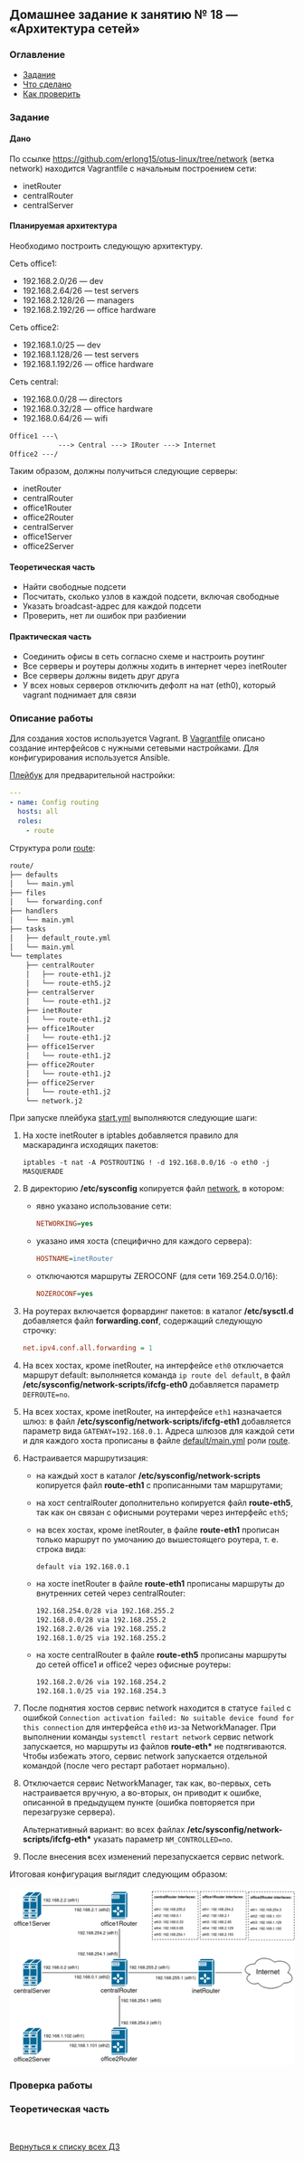 ## Домашнее задание к занятию № 18 — «Архитектура сетей»    <!-- omit in toc -->

### Оглавление  <!-- omit in toc -->

- [Задание](#Задание)
- [Что сделано](#Что-сделано)
- [Как проверить](#Как-проверить)

### Задание

#### Дано

По ссылке https://github.com/erlong15/otus-linux/tree/network (ветка network) находится Vagrantfile с начальным построением сети:
- inetRouter
- centralRouter
- centralServer

#### Планируемая архитектура

Необходимо построить следующую архитектуру.

Сеть office1:

- 192.168.2.0/26 — dev
- 192.168.2.64/26 — test servers
- 192.168.2.128/26 — managers
- 192.168.2.192/26 — office hardware

Сеть office2:

- 192.168.1.0/25 — dev
- 192.168.1.128/26 — test servers
- 192.168.1.192/26 — office hardware

Сеть central:

- 192.168.0.0/28 — directors
- 192.168.0.32/28 — office hardware
- 192.168.0.64/26 — wifi

```
Office1 ---\
            ---> Central ---> IRouter ---> Internet
Office2 ---/
```

Таким образом, должны получиться следующие серверы:

- inetRouter
- centralRouter
- office1Router
- office2Router
- centralServer
- office1Server
- office2Server

#### Теоретическая часть

- Найти свободные подсети
- Посчитать, сколько узлов в каждой подсети, включая свободные
- Указать broadcast-адрес для каждой подсети
- Проверить, нет ли ошибок при разбиении

#### Практическая часть

- Соединить офисы в сеть согласно схеме и настроить роутинг
- Все серверы и роутеры должны ходить в интернет через inetRouter
- Все серверы должны видеть друг друга
- У всех новых серверов отключить дефолт на нат (eth0), который vagrant поднимает для связи

### Описание работы

Для создания хостов используется Vagrant. В [Vagrantfile](Vagrantfile) описано создание интерфейсов с нужными сетевыми настройками. Для конфигурирования используется Ansible.

[Плейбук](provisioning/start.yml) для предварительной настройки:

```yml
---
- name: Config routing
  hosts: all
  roles:
    - route
```

Структура роли [route](provisioning/roles/route):

```console
route/
├── defaults
│   └── main.yml
├── files
│   └── forwarding.conf
├── handlers
│   └── main.yml
├── tasks
│   ├── default_route.yml
│   └── main.yml
└── templates
    ├── centralRouter
    │   ├── route-eth1.j2
    │   └── route-eth5.j2
    ├── centralServer
    │   └── route-eth1.j2
    ├── inetRouter
    │   └── route-eth1.j2
    ├── office1Router
    │   └── route-eth1.j2
    ├── office1Server
    │   └── route-eth1.j2
    ├── office2Router
    │   └── route-eth1.j2
    ├── office2Server
    │   └── route-eth1.j2
    └── network.j2
```

При запуске плейбука [start.yml](provisioning/start.yml) выполняются следующие шаги:

1. На хосте inetRouter в iptables добавляется правило для маскарадинга исходящих пакетов:

    ```console
    iptables -t nat -A POSTROUTING ! -d 192.168.0.0/16 -o eth0 -j MASQUERADE
    ```

2. В директорию **/etc/sysconfig** копируется файл [network](provisioning/roles/route/templates/network.j2), в котором:

   - явно указано использование сети:

        ```ini
        NETWORKING=yes
        ```

   - указано имя хоста (специфично для каждого сервера):

        ```ini
        HOSTNAME=inetRouter
        ```

   - отключаются маршруты ZEROCONF (для сети 169.254.0.0/16):

        ```ini
        NOZEROCONF=yes
        ```

3. На роутерах включается форвардинг пакетов: в каталог **/etc/sysctl.d** добавляется файл **forwarding.conf**, содержащий следующую строчку:

    ```ini
    net.ipv4.conf.all.forwarding = 1
    ```

4. На всех хостах, кроме inetRouter, на интерфейсе `eth0` отключается маршрут default: выполняется команда `ip route del default`, в файл **/etc/sysconfig/network-scripts/ifcfg-eth0** добавляется параметр `DEFROUTE=no`.
5. На всех хостах, кроме inetRouter, на интерфейсе `eth1` назначается шлюз: в файл **/etc/sysconfig/network-scripts/ifcfg-eth1** добавляется параметр вида `GATEWAY=192.168.0.1`. Адреса шлюзов для каждой сети и для каждого хоста прописаны в файле [default/main.yml](provisioning/roles/route/defaults/main.yml) роли [route](provisioning/roles/route).
6. Настраивается маршрутизация:

    - на каждый хост в каталог **/etc/sysconfig/network-scripts** копируется файл **route-eth1** с прописанными там маршрутами;
    - на хост centralRouter дополнительно копируется файл **route-eth5**, так как он связан с офисными роутерами через интерфейс `eth5`;
    - на всех хостах, кроме inetRouter, в файле **route-eth1** прописан только маршрут по умочанию до вышестоящего роутера, т. е. строка вида:

        ```
        default via 192.168.0.1
        ```

    - на хосте inetRouter в файле **route-eth1** прописаны маршруты до внутренних сетей через centralRouter:

        ```
        192.168.254.0/28 via 192.168.255.2
        192.168.0.0/28 via 192.168.255.2
        192.168.2.0/26 via 192.168.255.2
        192.168.1.0/25 via 192.168.255.2
        ```

    - на хосте centralRouter в файле **route-eth5** прописаны маршруты до сетей office1 и office2 через офисные роутеры:

        ```
        192.168.2.0/26 via 192.168.254.2
        192.168.1.0/25 via 192.168.254.3
        ```

7. После поднятия хостов сервис network находится в статусе `failed` c ошибкой `Connection activation failed: No suitable device found for this connection` для интерфейса `eth0` из-за NetworkManager. При выполнении команды `systemctl restart network` сервис network запускается, но маршруты из файлов **route-eth\*** не подтягиваются. Чтобы избежать этого, сервиc network запускается отдельной командой (после чего рестарт работает нормально).
8.  Отключается сервис NetworkManager, так как, во-первых, сеть настраивается вручную, а во-вторых, он приводит к ошибке, описанной в предыдущем пункте (ошибка повторяется при перезагрузке сервера).

    Альтернативный вариант: во всех файлах **/etc/sysconfig/network-scripts/ifcfg-eth\*** указать параметр `NM_CONTROLLED=no`.

9.  После внесения всех изменений перезапускается сервис network.

Итоговая конфигурация выглядит следующим образом:

![](images/net_scheme.png)

### Проверка работы



### Теоретическая часть



<br/>

[Вернуться к списку всех ДЗ](../README.md)